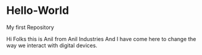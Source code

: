 # Hello-World
My first Repository

Hi Folks this is Anil from Anil Industries
And I have come here to change the way we interact with digital devices.
